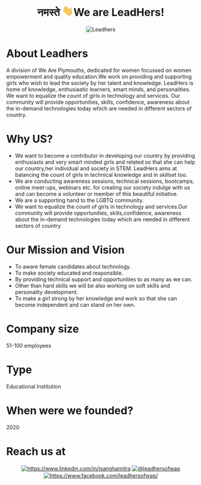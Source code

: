<h1 align="center">नमस्ते <img src="https://raw.githubusercontent.com/ABSphreak/ABSphreak/master/gifs/Hi.gif" width="30px">We are LeadHers!</h1>

<p align="center"><img src= https://pbs.twimg.com/profile_images/1269237353509355522/B8LRuI44.jpg alt=Leadhers width="300" height="283"/> </p>

# About Leadhers

A division of We Are Plymouths, dedicated for women focussed on women empowerment and quality education.We work on providing and supporting girls who wish to lead the society by her talent and knowledge. LeadHers is home of knowledge, enthusiastic learners, smart minds, and personalities. We want to equalize the count of girls in technology and services. Our community will provide opportunities, skills, confidence, awareness about the in-demand technologies today which are needed in different sectors of country.

# Why US?

- We want to become a contributor in developing our country by providing enthusiasts and very smart minded girls and related so that she can help our country,her individual and society in STEM. LeadHers aims at balancing the count of girls in technical knowledge and in skillset too.
- We are conducting awareness sessions, technical sessions, bootcamps, online meet-ups, webinars etc. for creating our society indulge with us and can become a volunteer or member of this beautiful initiative.
- We are a supporting hand to the LGBTQ community.
- We want to equalize the count of girls in technology and services.Our community will provide opportunities, skills,confidence, awareness about the in-demand technologies today which are needed in different sectors of country

# Our Mission and Vision

- To aware female candidates about technology.
- To make society educated and responsible.
- By providing technical support and opportunities to as many as we can.
- Other than hard skills we will be also working on soft skills and personality development.
- To make a girl strong by her knowledge and work so that she can become independent and can stand on her own.

# Company size 
51-100 employees

# Type 
Educational Institution

# When were we founded?
2020

# Reach us at

<p align="center">
<a align="center" href=https://www.linkedin.com/company/leadhersofwap/about/ target="blank"><img align="center" src=https://cdn.jsdelivr.net/npm/simple-icons@3.0.1/icons/linkedin.svg alt="https://www.linkedin.com/in/isanghamitra" height="30" width="30" /></a> 
<a href=https://instagram.com/leadhersofwap target="blank"><img align="center" src=https://cdn.jsdelivr.net/npm/simple-icons@3.0.1/icons/instagram.svg alt="@leadhersofwap" height="30" width="30" /></a>
<a href=https://fb.com/https://www.facebook.com/leadhersofwap/ target="blank"><img align="center" src=https://cdn.jsdelivr.net/npm/simple-icons@3.0.1/icons/facebook.svg alt="https://www.facebook.com/leadhersofwap/" height="30" width="30" /></a>
  </p>
